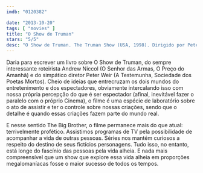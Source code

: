```yaml
---
imdb: "0120382"

date: "2013-10-20"
tags: [ "movies" ]
title: "O Show de Truman"
stars: "5/5"
desc: "O Show de Truman. The Truman Show (USA, 1998). Dirigido por Peter Weir. Escrito por Andrew Niccol. Com Jim Carrey, Laura Linney, Noah Emmerich, Natascha McElhone, Holland Taylor, Brian Delate, Blair Slater, Peter Krause, Heidi Schanz."
---
```

Daria para escrever um livro sobre O Show de Truman, do sempre interessante roteirista Andrew Niccol (O Senhor das Armas, O Preço do Amanhã) e do simpático diretor Peter Weir (A Testemunha, Sociedade dos Poetas Mortos). Cheio de ideias que entrecruzam os dois mundos do entretenimento e dos espectadores, obviamente intercalando isso com nossa própria percepção do que é ser espectador (afinal, inevitável fazer o paralelo com o próprio Cinema), o filme é uma espécie de laboratório sobre o ato de assistir e ter o controle sobre nossas criações, sendo que o detalhe é quando essas criações fazem parte do mundo real.

E nesse sentido The Big Brother, o filme permanece mais do que atual: terrivelmente profético. Assistimos programas de TV pela possibilidade de acompanhar a vida de outras pessoas. Séries nos mantém curiosos a respeito do destino de seus fictícios personagens. Tudo isso, no entanto, está longe do fascínio das pessoas pela vida alheia. E nada mais compreensível que um show que explore essa vida alheia em proporções megalomaníacas fosse o maior sucesso de todos os tempos.


